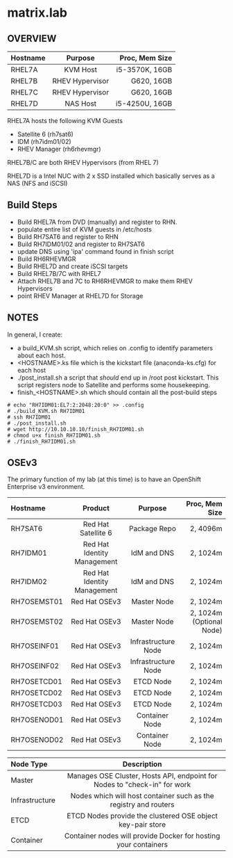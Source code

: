 # matrix.lab

## OVERVIEW
| Hostname  | Purpose | Proc, Mem Size |
| :----- |:---------------:| --------------:|
| RHEL7A | KVM Host        | i5-3570K, 16GB
| RHEL7B | RHEV Hypervisor | G620, 16GB
| RHEL7C | RHEV Hypervisor | G620, 16GB
| RHEL7D | NAS Host        | i5-4250U, 16GB

RHEL7A hosts the following KVM Guests
*  Satellite 6 (rh7sat6)
*  IDM (rh7idm01/02)
*  RHEV Manager (rh6rhevmgr)

RHEL7B/C are both RHEV Hypervisors (from RHEL 7)

RHEL7D is a Intel NUC with 2 x SSD installed which basically serves as a NAS (NFS and iSCSI)

## Build Steps
 - Build RHEL7A from DVD (manually) and register to RHN.
  - populate entire list of KVM guests in /etc/hosts
  - Build RH7SAT6 and register to RHN
  - Build RH7IDM01/02 and register to RH7SAT6
   - update DNS using 'ipa' command found in finish script
  - Build RH6RHEVMGR
 - Build RHEL7D and create iSCSI targets
 - Build RHEL7B/7C with RHEL7
  - Attach RHEL7B and 7C to RH6RHEVMGR to make them RHEV Hypervisors 
  - point RHEV Manager at RHEL7D for Storage

## NOTES
In general, I create:
 - a build_KVM.sh script, which relies on .config to identify parameters about each host.
 - \<HOSTNAME\>.ks file which is the kickstart file (anaconda-ks.cfg) for each host
 - ./post_install.sh a script that *should* end up in /root post kickstart.  This script registers node to Satellite and
    performs some housekeeping.
 - finish_\<HOSTNAME\>.sh which should contain all the post-build steps

```
# echo "RH7IDM01:EL7:2:2048:20:0" >> .config
# ./build_KVM.sh RH7IDM01
# ssh RH7IDM01
# ./post_install.sh
# wget http://10.10.10.10/finish_RH7IDM01.sh
# chmod u+x finish_RH7IDM01.sh
# ./finish_RH7IDM01.sh
```

## OSEv3
The primary function of my lab (at this time) is to have an OpenShift Enterprise v3 environment.

| Hostname  | Product      |  Purpose | Proc, Mem Size |
| :----- |:---------------:|:---------------:| --------------:|
| RH7SAT6 | Red Hat Satellite 6 | Package Repo | 2, 4096m 
| RH7IDM01 | Red Hat Identity Management | IdM and DNS | 2, 1024m
| RH7IDM02 | Red Hat Identity Management | IdM and DNS | 2, 1024m
| RH7OSEMST01 | Red Hat OSEv3 | Master Node | 2, 1024m
| RH7OSEMST02 | Red Hat OSEv3 | Master Node | 2, 1024m (Optional Node)
| RH7OSEINF01 | Red Hat OSEv3 | Infrastructure Node | 2, 1024m
| RH7OSEINF02 | Red Hat OSEv3 | Infrastructure Node | 2, 1024m
| RH7OSETCD01 | Red Hat OSEv3 | ETCD Node | 2, 1024m
| RH7OSETCD02 | Red Hat OSEv3 | ETCD Node | 2, 1024m
| RH7OSETCD03 | Red Hat OSEv3 | ETCD Node | 2, 1024m
| RH7OSENOD01 | Red Hat OSEv3 | Container Node | 2, 1024m
| RH7OSENOD02 | Red Hat OSEv3 | Container Node | 2, 1024m


| Node Type | Description |
| :------------- |:---------------:|
| Master | Manages OSE Cluster, Hosts API, endpoint for Nodes to "check-in" for work
| Infrastructure | Nodes which will host container such as the registry and routers 
| ETCD | ETCD Nodes provide the clustered OSE object key-pair store
| Container | Container nodes will provide Docker for hosting your containers
